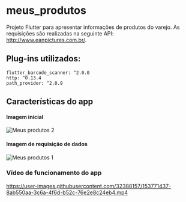# meus_produtos

Projeto Flutter para apresentar informações de produtos do varejo.
As requisições são realizadas na seguinte API: http://www.eanpictures.com.br/.

## Plug-ins utilizados: 
    flutter_barcode_scanner: ^2.0.0
    http: ^0.13.4
    path_provider: ^2.0.9

## Características do app



#### Imagem inicial

![Meus produtos 2](https://user-images.githubusercontent.com/32388157/153771505-c5919f06-17be-4283-a9d5-1d92a3de985d.jpg)



#### Imagem de requisição de dados

![Meus produtos 1](https://user-images.githubusercontent.com/32388157/153771509-52f25f6f-33b0-414d-b36a-ac5f8990cf49.jpg)



### Vídeo de funcionamento do app
https://user-images.githubusercontent.com/32388157/153771437-8ab550aa-3c6a-4f6d-b52c-76e2e8c24eb4.mp4
